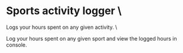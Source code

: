 ﻿# Sports activity logger \

Logs your hours spent on any given activity. \

Log your hours spent on any given sport and view the logged hours in console.
 
 
